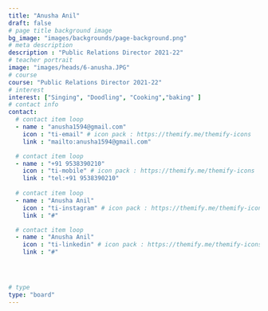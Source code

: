```yaml
---
title: "Anusha Anil"
draft: false
# page title background image
bg_image: "images/backgrounds/page-background.png"
# meta description
description : "Public Relations Director 2021-22"
# teacher portrait
image: "images/heads/6-anusha.JPG"
# course
course: "Public Relations Director 2021-22"
# interest
interest: ["Singing", "Doodling", "Cooking","baking" ]
# contact info
contact:
  # contact item loop
  - name : "anusha1594@gmail.com"
    icon : "ti-email" # icon pack : https://themify.me/themify-icons
    link : "mailto:anusha1594@gmail.com"

  # contact item loop
  - name : "+91 9538390210"
    icon : "ti-mobile" # icon pack : https://themify.me/themify-icons
    link : "tel:+91 9538390210"
  
  # contact item loop
  - name : "Anusha Anil"
    icon : "ti-instagram" # icon pack : https://themify.me/themify-icons
    link : "#"

  # contact item loop
  - name : "Anusha Anil"
    icon : "ti-linkedin" # icon pack : https://themify.me/themify-icons
    link : "#"




# type
type: "board"
---
```

